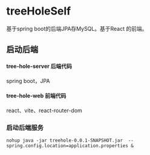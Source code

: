 # treeHoleSelf
基于spring boot的后端JPA存MySQL。基于React 的前端。


## 启动后端
#### tree-hole-server 后端代码
spring boot，JPA


#### tree-hole-web 前端代码
react、vite、react-router-dom


### 启动后端服务
```
nohup java -jar treehole-0.0.1-SNAPSHOT.jar  --spring.config.location=application.properties &
```